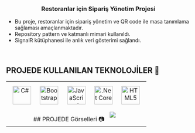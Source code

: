 ### <div align="center">Restoranlar için Sipariş Yönetim Projesi</div>  
  

- Bu proje, restoranlar için sipariş yönetim ve QR code ile masa tanımlama sağlaması amaçlanmaktadır.
- Repository pattern ve katmanlı mimari kullanıldı.
- SignalR kütüphanesi ile anlık veri gösterimi sağlandı.
  

<br/>  


## PROJEDE KULLANILAN TEKNOLOJİLER 🎯 
<table><tr><td valign="top" ">

<div align="center">  
<a href="https://docs.microsoft.com/en-us/dotnet/csharp/" target="_blank"><img style="margin: 10px" src="https://profilinator.rishav.dev/skills-assets/csharp-original.svg" alt="C#" height="50" /></a>  
<a href="https://getbootstrap.com/docs/3.4/javascript/" target="_blank"><img style="margin: 10px" src="https://profilinator.rishav.dev/skills-assets/bootstrap-plain.svg" alt="Bootstrap" height="50" /></a>  
<a href="https://www.javascript.com/" target="_blank"><img style="margin: 10px" src="https://profilinator.rishav.dev/skills-assets/javascript-original.svg" alt="JavaScript" height="50" /></a>  
<a href="https://dotnet.microsoft.com/download" target="_blank"><img style="margin: 10px" src="https://profilinator.rishav.dev/skills-assets/dotnetcore.png" alt=".Net Core" height="50" /></a>  
<a href="https://en.wikipedia.org/wiki/HTML5" target="_blank"><img style="margin: 10px" src="https://profilinator.rishav.dev/skills-assets/html5-original-wordmark.svg" alt="HTML5" height="50" /></a>  
</div>
<div align="center">  
## PROJEDE Görselleri 📷
<a><img style="margin: 10px" src="https://i.hizliresim.com/61yu4ko.png" /></a>  
</div>

